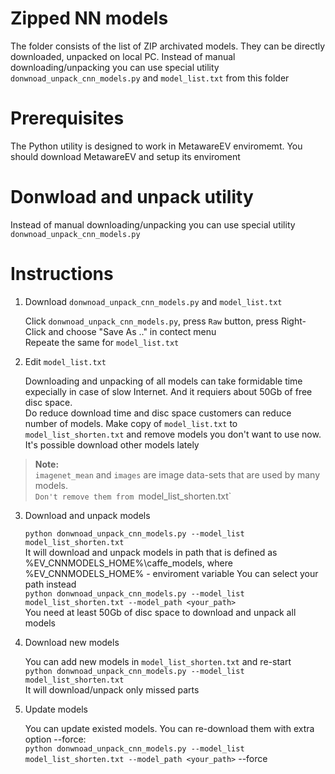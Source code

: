 
Zipped NN models
================

The folder consists of the list of ZIP archivated models. They can be
directly downloaded, unpacked on local PC.
Instead of manual downloading/unpacking you can use special utility  
`donwnoad_unpack_cnn_models.py` and `model_list.txt` from this folder  


Prerequisites
===========================
The Python utility is designed to work in MetawareEV enviromemt.
You should download MetawareEV and setup its enviroment

Donwload and unpack utility
===========================
Instead of manual downloading/unpacking you can use special utility  
`donwnoad_unpack_cnn_models.py`

Instructions
===========================
1. Download `donwnoad_unpack_cnn_models.py` and `model_list.txt`

   Click `donwnoad_unpack_cnn_models.py`, press `Raw` button, press Right-Click and choose "Save As .." in contect menu  
   Repeate the same for `model_list.txt`
   
2. Edit `model_list.txt`
     
   Downloading and unpacking of all models can take formidable time expecially in case of slow Internet. And it requiers about 50Gb of free disc space.  
   Do reduce download time and disc space customers can reduce number of models. 
   Make copy of `model_list.txt` to `model_list_shorten.txt` and remove models you don't want to use now.
   It's possible download other models lately  
> **Note:**  
> `imagenet_mean` and `images` are image data-sets that are used by many models.  
> `Don't remove them from `model_list_shorten.txt`  

3. Download and unpack models

   `python donwnoad_unpack_cnn_models.py --model_list
   model_list_shorten.txt`  
   It will download and unpack models in path that is defined as
   %EV_CNNMODELS_HOME%\caffe_models, where %EV_CNNMODELS_HOME% -
   enviroment variable
   You can select your path instead  
   `python donwnoad_unpack_cnn_models.py --model_list
   model_list_shorten.txt --model_path <your_path>`  
   You need at least 50Gb of disc space to download and unpack all models

4. Download new models

   You can add new models in `model_list_shorten.txt` and re-start  
   `python donwnoad_unpack_cnn_models.py --model_list
   model_list_shorten.txt`  
   It will download/unpack only missed parts

5. Update models

   You can update existed models. You can re-download them with extra option --force:  
   `python donwnoad_unpack_cnn_models.py --model_list
   model_list_shorten.txt --model_path <your_path>` --force  

